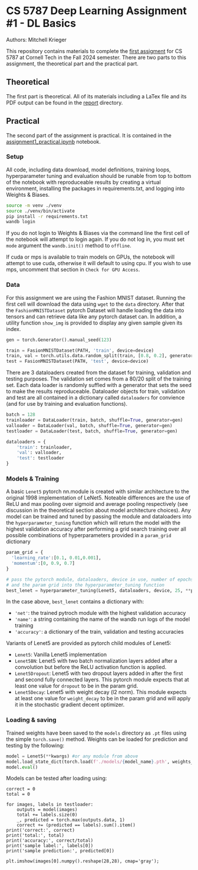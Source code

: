 # CS 5787 Deep Learning Assignment #1 - DL Basics

Authors: Mitchell Krieger

This repository contains materials to complete the [first assigment](./CS%205787%20-%20EX%201.pdf) for CS 5787 at Cornell Tech in the Fall 2024 semester. There are two parts to this assignment, the theoretical part and the practical part. 

## Theoretical

The first part is theoretical. All of its materials including a LaTex file and its PDF output can be found in the [report](./report/) directory.

## Practical

The second part of the assignment is practical. It is contained in the [assignment1_practical.ipynb](./assignment1_practical.ipynb) notebook. 

### Setup
All code, including data download, model definitions, training loops, hyperparameter tuning and evaluation should be runable from top to bottom of the notebook with reproduceable results by creating a virtual environment, installing the packages in requirements.txt, and logging into Weights & Biases.

```bash
source -m venv ./venv
source ./venv/bin/activate
pip install -r requirements.txt
wandb login
```

If you do not login to Weights & Biases via the command line the first cell of the notebook will attempt to login again. If you do not log in, you must set `mode` argument the `wandb.init()` method to `offline`. 

If cuda or mps is available to train models on GPUs, the notebook will attempt to use cuda, otherwise it will default to using cpu. If you wish to use mps, uncomment that section in `Check for GPU Access`.

### Data

For this assignment we are using the Fashion MNIST dataset. Running the first cell will download the data using `wget` to the `data` directory. After that the `FashionMNISTDataset` pytorch Dataset will handle loading the data into tensors and can retrieve data like any pytorch dataset can. In addition, a utility function `show_img` is provided to display any given sample given its index. 

```python
gen = torch.Generator().manual_seed(123)

train = FasionMNISTDataset(PATH, 'train', device=device)
train, val = torch.utils.data.random_split(train, [0.8, 0.2], generator=gen)
test = FasionMNISTDataset(PATH, 'test', device=device)
```

There are 3 dataloaders created from the dataset for training, validation and testing purposes. The validation set comes from a 80/20 split of the training set. Each data loader is randomly suffled with a generator that sets the seed to make the results reproduceable. Dataloader objects for train, validation and test are all contained in a dictionary called `dataloaders` for convience (and for use by training and evaluation functions).

```python
batch = 128
trainloader = DataLoader(train, batch, shuffle=True, generator=gen)
valloader = DataLoader(val, batch, shuffle=True, generator=gen)
testloader = DataLoader(test, batch, shuffle=True, generator=gen)

dataloaders = {
    'train': trainloader,
    'val': valloader,
    'test': testloader
}
```

### Models & Training

A basic `Lenet5` pytorch nn.module is created with similar architecture to the original 1998 implementation of LeNet5. Noteable differences are the use of ReLU and max pooling over sigmoid and average pooling respectively (see discussion in the theoretical section about model architecture choices). Any model can be trained and tuned by passing the module and dataloaders into the `hyperparameter_tuning` function which will return the model with the highest validation accuracy after performing a grid search training over all possible combinations of hyperparameters provided in a `param_grid` dictionary

```python
param_grid = {
  'learning_rate':[0.1, 0.01,0.001],
  'momentum':[0, 0.9, 0.7]
}

# pass the pytorch module, dataloaders, device in use, number of epochs 
# and the param grid into the hyperparameter_tuning function
best_lenet = hyperparameter_tuning(Lenet5, dataloaders, device, 25, **param_grid)
```

In the case above, `best_lenet` contains a dictionary with:
- `'net'`: the trained pytroch module with the highest validation accuracy
- `'name'`: a string containing the name of the wandb run logs of the model training
- `'accuracy'`: a dictionary of the train, validation and testing accuracies

Variants of Lenet5 are provided as pytorch child modules of Lenet5:
- `Lenet5`: Vanilla Lenet5 implementation
- `Lenet5BN`: Lenet5 with two batch normalization layers added after a convolution but before the ReLU activation function is applied. 
- `Lenet5Dropout`: Lenet5 with two dropout layers added in after the first and second fully connected layers. This pytorch module expects that at least one value for `dropout` to be in the param grid.
- `Lenet5Decay`: Lenet5 with weight decay (l2 norm). This module expects at least one value for `weight_decay` to be in the param grid and will apply it in the stochastic gradient decent optimizer. 

### Loading & saving

Trained weights have been saved to the `models` directory as `.pt` files using the simple `torch.save()` method. Weights can be loaded for prediction and testing by the following:

```python
model = Lenet5(**kwargs) #or any module from above
model.load_state_dict(torch.load(f'./models/{model_name}.pth', weights_only=True))
model.eval()
```

Models can be tested after loading using:
```
correct = 0
total = 0

for images, labels in testloader:
    outputs = model(images)
    total += labels.size(0)
    _, predicted = torch.max(outputs.data, 1)
    correct += (predicted == labels).sum().item()
print('correct:', correct)
print('total:', total)
print('accuracy:', correct/total)
print('sample label:', labels[0])
print('sample prediction:', predicted[0])

plt.imshow(images[0].numpy().reshape(28,28), cmap='gray');
```
